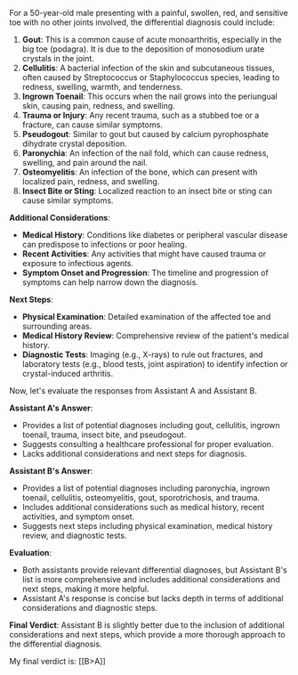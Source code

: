 
For a 50-year-old male presenting with a painful, swollen, red, and sensitive toe with no other joints involved, the differential diagnosis could include:

1. **Gout**: This is a common cause of acute monoarthritis, especially in the big toe (podagra). It is due to the deposition of monosodium urate crystals in the joint.
2. **Cellulitis**: A bacterial infection of the skin and subcutaneous tissues, often caused by Streptococcus or Staphylococcus species, leading to redness, swelling, warmth, and tenderness.
3. **Ingrown Toenail**: This occurs when the nail grows into the periungual skin, causing pain, redness, and swelling.
4. **Trauma or Injury**: Any recent trauma, such as a stubbed toe or a fracture, can cause similar symptoms.
5. **Pseudogout**: Similar to gout but caused by calcium pyrophosphate dihydrate crystal deposition.
6. **Paronychia**: An infection of the nail fold, which can cause redness, swelling, and pain around the nail.
7. **Osteomyelitis**: An infection of the bone, which can present with localized pain, redness, and swelling.
8. **Insect Bite or Sting**: Localized reaction to an insect bite or sting can cause similar symptoms.

**Additional Considerations**:
- **Medical History**: Conditions like diabetes or peripheral vascular disease can predispose to infections or poor healing.
- **Recent Activities**: Any activities that might have caused trauma or exposure to infectious agents.
- **Symptom Onset and Progression**: The timeline and progression of symptoms can help narrow down the diagnosis.

**Next Steps**:
- **Physical Examination**: Detailed examination of the affected toe and surrounding areas.
- **Medical History Review**: Comprehensive review of the patient's medical history.
- **Diagnostic Tests**: Imaging (e.g., X-rays) to rule out fractures, and laboratory tests (e.g., blood tests, joint aspiration) to identify infection or crystal-induced arthritis.

Now, let's evaluate the responses from Assistant A and Assistant B.

**Assistant A's Answer**:
- Provides a list of potential diagnoses including gout, cellulitis, ingrown toenail, trauma, insect bite, and pseudogout.
- Suggests consulting a healthcare professional for proper evaluation.
- Lacks additional considerations and next steps for diagnosis.

**Assistant B's Answer**:
- Provides a list of potential diagnoses including paronychia, ingrown toenail, cellulitis, osteomyelitis, gout, sporotrichosis, and trauma.
- Includes additional considerations such as medical history, recent activities, and symptom onset.
- Suggests next steps including physical examination, medical history review, and diagnostic tests.

**Evaluation**:
- Both assistants provide relevant differential diagnoses, but Assistant B's list is more comprehensive and includes additional considerations and next steps, making it more helpful.
- Assistant A's response is concise but lacks depth in terms of additional considerations and diagnostic steps.

**Final Verdict**:
Assistant B is slightly better due to the inclusion of additional considerations and next steps, which provide a more thorough approach to the differential diagnosis.

My final verdict is: [[B>A]]